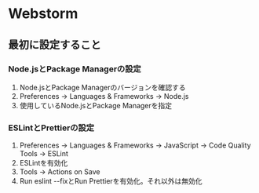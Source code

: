 # Webstorm

## 最初に設定すること

### Node.jsとPackage Managerの設定

1. Node.jsとPackage Managerのバージョンを確認する
2. Preferences -> Languages & Frameworks -> Node.js
3. 使用しているNode.jsとPackage Managerを指定

### ESLintとPrettierの設定

1. Preferences -> Languages & Frameworks -> JavaScript -> Code Quality Tools -> ESLint
2. ESLintを有効化
3. Tools -> Actions on Save
4. Run eslint --fixとRun Prettierを有効化。それ以外は無効化